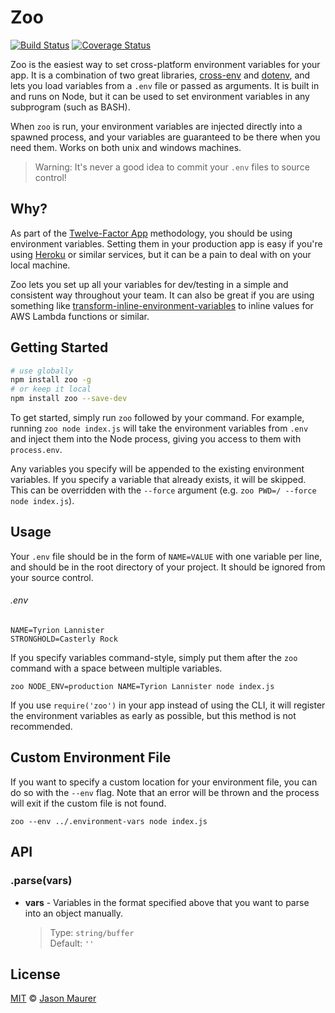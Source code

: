 # Zoo

[![Build Status](https://travis-ci.org/jsonmaur/zoo.svg?branch=master)](https://travis-ci.org/jsonmaur/zoo)
[![Coverage Status](https://coveralls.io/repos/github/jsonmaur/zoo/badge.svg?branch=master)](https://coveralls.io/github/jsonmaur/zoo?branch=master)

Zoo is the easiest way to set cross-platform environment variables for your app. It is a combination of two great libraries, [cross-env](https://github.com/kentcdodds/cross-env) and [dotenv](https://github.com/motdotla/dotenv), and lets you load variables from a `.env` file or passed as arguments. It is built in and runs on Node, but it can be used to set environment variables in any subprogram (such as BASH).

When `zoo` is run, your environment variables are injected directly into a spawned process, and your variables are guaranteed to be there when you need them. Works on both unix and windows machines.

> Warning: It's never a good idea to commit your `.env` files to source control!

## Why?

As part of the [Twelve-Factor App](http://12factor.net/config) methodology, you should be using environment variables. Setting them in your production app is easy if you're using [Heroku](https://www.heroku.com) or similar services, but it can be a pain to deal with on your local machine.

Zoo lets you set up all your variables for dev/testing in a simple and consistent way throughout your team. It can also be great if you are using something like [transform-inline-environment-variables](https://babeljs.io/docs/plugins/transform-inline-environment-variables)  to inline values for AWS Lambda functions or similar.

## Getting Started

```bash
# use globally
npm install zoo -g
# or keep it local
npm install zoo --save-dev
```

To get started, simply run `zoo` followed by your command. For example, running `zoo node index.js` will take the environment variables from `.env` and inject them into the Node process, giving you access to them with `process.env`.

Any variables you specify will be appended to the existing environment variables. If you specify a variable that already exists, it will be skipped. This can be overridden with the `--force` argument (e.g. `zoo PWD=/ --force node index.js`).

## Usage

Your `.env` file should be in the form of `NAME=VALUE` with one variable per line, and should be in the root directory of your project. It should be ignored from your source control.

###### .env
```
NAME=Tyrion Lannister
STRONGHOLD=Casterly Rock
```

If you specify variables command-style, simply put them after the `zoo` command with a space between multiple variables.

```
zoo NODE_ENV=production NAME=Tyrion Lannister node index.js
```

If you use `require('zoo')` in your app instead of using the CLI, it will register the environment variables as early as possible, but this method is not recommended.

## Custom Environment File

If you want to specify a custom location for your environment file, you can do so with the `--env` flag. Note that an error will be thrown and the process will exit if the custom file is not found.

`zoo --env ../.environment-vars node index.js`

## API

### .parse(vars)

  - **vars** - Variables in the format specified above that you want to parse into an object manually.

    > Type: `string/buffer`  
    > Default: `''`

<a name="license"></a>
## License

[MIT](LICENSE) © [Jason Maurer](http://maur.co)
